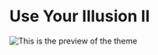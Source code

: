# Use Your Illusion II

![This is the preview of the theme](https://raw.githubusercontent.com/Isadora-URSS/Aliucord-themes/main/Use%20Your%20Illusion%20II/Preview.png)
